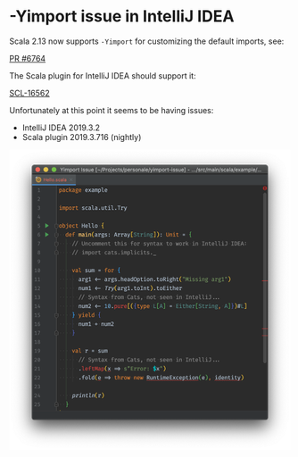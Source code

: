 # -Yimport issue in IntelliJ IDEA

Scala 2.13 now supports `-Yimport` for customizing the default imports, see:

[PR #6764](https://github.com/scala/scala/pull/6764)

The Scala plugin for IntelliJ IDEA should support it:

[SCL-16562](https://youtrack.jetbrains.com/issue/SCL-16562)

Unfortunately at this point it seems to be having issues:

- IntelliJ IDEA 2019.3.2
- Scala plugin 2019.3.716 (nightly)

![IntelliJ IDEA showing errors](./screenshot.png)
